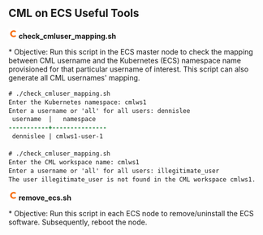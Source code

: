 ## CML on ECS Useful Tools

<p align="left"><img src="https://github.com/dennislee22/ECS/blob/main/cldrlogo.png" alt="c" width="20" height="20"/><b>check_cmluser_mapping.sh</b></p>
* Objective: Run this script in the ECS master node to check the mapping between CML username and the Kubernetes (ECS) namespace name provisioned for that particular username of interest. This script can also generate all CML usernames' mapping.

```diff
# ./check_cmluser_mapping.sh 
Enter the Kubernetes namespace: cmlws1
Enter a username or 'all' for all users: dennislee
 username  |   namespace   
-----------+---------------
 dennislee | cmlws1-user-1

# ./check_cmluser_mapping.sh 
Enter the CML workspace name: cmlws1
Enter a username or 'all' for all users: illegitimate_user
The user illegitimate_user is not found in the CML workspace cmlws1.
```

<p align="left"><img src="https://github.com/dennislee22/ECS/blob/main/cldrlogo.png" alt="c" width="20" height="20"/><b>remove_ecs.sh</b></p>
* Objective: Run this script in each ECS node to remove/uninstall the ECS software. Subsequently, reboot the node.
